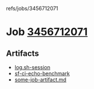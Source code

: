refs/jobs/3456712071

# Job [3456712071](https://github.com/rokmoln/support-firecloud/runs/3456712071?check_suite_focus=true)

## Artifacts

* [log.sh-session](log.sh-session)
* [sf-ci-echo-benchmark](sf-ci-echo-benchmark)
* [some-job-artifact.md](some-job-artifact.md)

